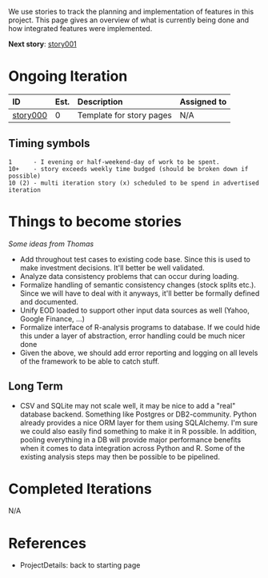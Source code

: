 We use stories to track the planning and implementation of features in this project. This page gives an overview of what is currently being done and how integrated features were implemented.

**Next story**: [story001](story001.md)

# Ongoing Iteration #

| **ID** | Est. | **Description** | **Assigned to** |
|:-------|:-----|:----------------|:----------------|
| [story000](story000.md) | 0    | Template for story pages | N/A             |


## Timing symbols ##
```
1      - I evening or half-weekend-day of work to be spent.
10+    - story exceeds weekly time budged (should be broken down if possible)
10 (2) - multi iteration story (x) scheduled to be spend in advertised iteration
```

# Things to become stories #
_Some ideas from Thomas_
  * Add throughout test cases to existing code base. Since this is used to make investment decisions. It'll better be well validated.
  * Analyze data consistency problems that can occur during loading.
  * Formalize handling of semantic consistency changes (stock splits etc.). Since we will have to deal with it anyways, it'll better be formally defined and documented.
  * Unify EOD loaded to support other input data sources as well (Yahoo, Google Finance, ...)
  * Formalize interface of R-analysis programs to database. If we could hide this under a layer of abstraction, error handling could be much nicer done
  * Given the above, we should add error reporting and logging on all levels of the framework to be able to catch stuff.

## Long Term ##
  * CSV and SQLite may not scale well, it may be nice to add a "real" database backend. Something like Postgres or DB2-community. Python already provides a nice ORM layer for them using SQLAlchemy. I'm sure we could also easily find something to make it in R possible. In addition, pooling everything in a DB will provide major performance benefits when it comes to data integration across Python and R. Some of the existing analysis steps may then be possible to be pipelined.

# Completed Iterations #
N/A

# References #
  * ProjectDetails: back to starting page